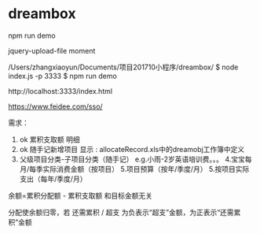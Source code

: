 # dreambox

npm run demo

jquery-upload-file
moment


/Users/zhangxiaoyun/Documents/项目201710小程序/dreambox/
$ node index.js -p 3333
$ npm run demo

http://localhost:3333/index.html

https://www.feidee.com/sso/

需求：
1. ok 累积支取额 明细
2. ok 随手记新增项目 显示 : allocateRecord.xls中的dreamobj工作簿中定义
3. 父级项目分类-子项目分类（随手记）
	e.g.小雨-2岁英语培训费。。。
4.宝宝每月/每季实际消费金额（按项目）
5.项目预算（按年/季度/月）
5.按项目实际支出（每年/季度/月）


余额=累积分配额 - 累积支取额
和目标金额无关

分配使余额归零，若 还需累积 / 超支 为负表示“超支”金额，为正表示“还需累积”金额
